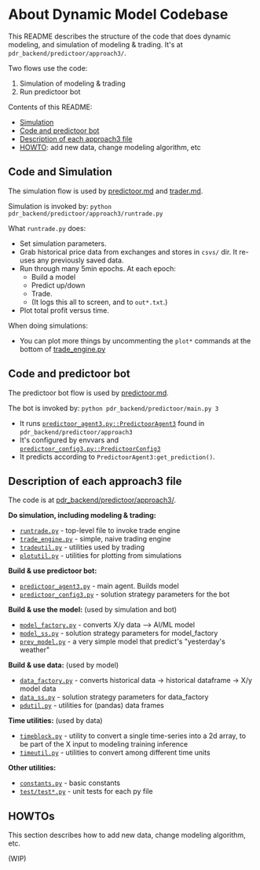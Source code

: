 <!--
Copyright 2023 Ocean Protocol Foundation
SPDX-License-Identifier: Apache-2.0
-->

# About Dynamic Model Codebase

This README describes the structure of the code that does dynamic modeling, and simulation of modeling & trading. It's at `pdr_backend/predictoor/approach3/`.

Two flows use the code:
1. Simulation of modeling & trading
2. Run predictoor bot

Contents of this README:
- [Simulation](#code-and-simulation)
- [Code and predictoor bot](#code-and-predictoor-bot)
- [Description of each approach3 file](#description-of-each-approach3-file)
- [HOWTO](#howtos): add new data, change modeling algorithm, etc

## Code and Simulation

The simulation flow is used by [predictoor.md](predictoor.md) and [trader.md](trader.md).

Simulation is invoked by: `python pdr_backend/predictoor/approach3/runtrade.py`

What `runtrade.py` does:
- Set simulation parameters.
- Grab historical price data from exchanges and stores in `csvs/` dir. It re-uses any previously saved data.
- Run through many 5min epochs. At each epoch:
   - Build a model
   - Predict up/down
   - Trade.
   - (It logs this all to screen, and to `out*.txt`.)
- Plot total profit versus time.

When doing simulations:
- You can plot more things by uncommenting the `plot*` commands at the bottom of [trade_engine.py](../pdr_backend/predictoor/approach3/trade_engine.py)


## Code and predictoor bot

The predictoor bot flow is used by [predictoor.md](predictoor.md).

The bot is invoked by: `python pdr_backend/predictoor/main.py 3`

- It runs [`predictoor_agent3.py::PredictoorAgent3`](../pdr_backend/predictoor/approach3/predictoor_agent3.py) found in `pdr_backend/predictoor/approach3`
- It's configured by envvars and [`predictoor_config3.py::PredictoorConfig3`](../pdr_backend/predictoor/approach3/predictoor_config3.py)
- It predicts according to `PredictoorAgent3:get_prediction()`.

## Description of each approach3 file

The code is at [pdr_backend/predictoor/approach3/](../pdr_backend/predictoor/approach3/).

**Do simulation, including modeling & trading:**
- [`runtrade.py`](../pdr_backend/predictoor/approach3/runtrade.py) - top-level file to invoke trade engine
- [`trade_engine.py`](../pdr_backend/predictoor/approach3/trade_engine.py) - simple, naive trading engine
- [`tradeutil.py`](../pdr_backend/predictoor/approach3/tradeutil.py) - utilities used by trading
- [`plotutil.py`](../pdr_backend/predictoor/approach3/plotutil.py) - utilities for plotting from simulations

**Build & use predictoor bot:**
- [`predictoor_agent3.py`](../pdr_backend/predictoor/approach3/predictoor_agent3.py) - main agent. Builds model
- [`predictoor_config3.py`](../pdr_backend/predictoor/approach3/predictoor_config3.py) - solution strategy parameters for the bot

**Build & use the model:** (used by simulation and bot)
- [`model_factory.py`](../pdr_backend/predictoor/approach3/model_factory.py) - converts X/y data --> AI/ML model
- [`model_ss.py`](../pdr_backend/predictoor/approach3/model_ss.py) - solution strategy parameters for model_factory
- [`prev_model.py`](../pdr_backend/predictoor/approach3/prev_model.py) - a very simple model that predict's "yesterday's weather"

**Build & use data:** (used by model)
- [`data_factory.py`](../pdr_backend/predictoor/approach3/data_factory.py) - converts historical data -> historical dataframe -> X/y model data
- [`data_ss.py`](../pdr_backend/predictoor/approach3/data_ss.py) - solution strategy parameters for data_factory
- [`pdutil.py`](../pdr_backend/predictoor/approach3/pdutil.py) - utilities for (pandas) data frames

**Time utilities:** (used by data)
- [`timeblock.py`](../pdr_backend/predictoor/approach3/timeblock.py) - utility to convert a single time-series into a 2d array, to be part of the X input to modeling training inference
- [`timeutil.py`](../pdr_backend/predictoor/approach3/timeutil.py) - utilities to convert among different time units

**Other utilities:**
- [`constants.py`](../pdr_backend/predictoor/approach3/constants.py) - basic constants
- [`test/test*.py`](../pdr_backend/predictoor/approach3/test/) - unit tests for each py file

## HOWTOs

This section describes how to add new data, change modeling algorithm, etc.

(WIP)


